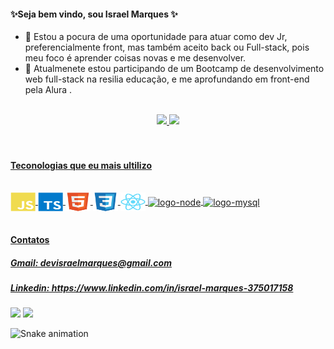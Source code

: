 
 <h4>✨Seja bem vindo, sou Israel Marques ✨</h4>



- 🔭 Estou a pocura de uma oportunidade para atuar como dev Jr,
   preferencialmente front, mas  também aceito back ou Full-stack, pois meu foco é aprender coisas novas e me desenvolver.
- 🌱 Atualmenete estou  participando de um Bootcamp de desenvolvimento web full-stack  na resilia educação, e me aprofundando em  front-end pela Alura .

  
<br>
<div align="center">
  <a href="https://github.com/Israel-Marques">
  <img height="140em" src="https://github-readme-stats.vercel.app/api?username=Israel-Marques&show_icons=true&theme=dark&include_all_commits=true&count_private=true"/>
  <img height="140em" src="https://github-readme-stats.vercel.app/api/top-langs/?username=Israel-Marques&layout=compact&langs_count=7&theme=dark"/>
</div>
  <br>
<div style="display: inline_block"><br>
  <h4>Teconologias que eu mais ultilizo</h4>
    <br>
  <img align="center" alt="Logo-Js" height="30" width="40" src="https://raw.githubusercontent.com/devicons/devicon/master/icons/javascript/javascript-plain.svg">
  <img align="center" alt="Logo-Ts" height="30" width="40" src="https://raw.githubusercontent.com/devicons/devicon/master/icons/typescript/typescript-plain.svg">
  <img align="center" alt="logo-HTML" height="30" width="40" src="https://raw.githubusercontent.com/devicons/devicon/master/icons/html5/html5-original.svg">
  <img align="center" alt="logo-CSS" height="30" width="40" src="https://raw.githubusercontent.com/devicons/devicon/master/icons/css3/css3-original.svg">
  <img align="center" alt="logo-React" height="30" width="40" src="https://raw.githubusercontent.com/devicons/devicon/master/icons/react/react-original.svg">
  <img align="center" alt="logo-node" height="30" width="40" src="https://cdn.jsdelivr.net/gh/devicons/devicon/icons/nodejs/nodejs-original.svg">
  <img align="center" alt="logo-mysql" height="50" width="60" src="https://cdn.jsdelivr.net/gh/devicons/devicon/icons/mysql/mysql-original-wordmark.svg">
</div>
 <br>
  <div>
    <h4>Contatos<h4>
     <h5>Gmail: devisraelmarques@gmail.com</h5>
     <h5>Linkedin: https://www.linkedin.com/in/israel-marques-375017158</h5>
  <a href = "mailto:devisraelmarques@gmail.com"><img src="https://img.shields.io/badge/-Gmail-%23333?style=for-the-badge&logo=gmail&logoColor=white" target="_blank"></a>
  <a href="https://www.linkedin.com/in/israel-marques-375017158" target="_blank"><img src="https://img.shields.io/badge/-LinkedIn-%230077B5?style=for-the-badge&logo=linkedin&logoColor=white" target="_blank"></a> 
  
  ![Snake animation](https://github.com/Israel-Marques/Israel-Marques/blob/output/github-contribution-grid-snake.svg)
 
</div>
